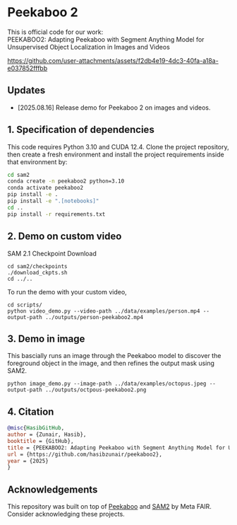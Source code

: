 # Peekaboo 2

This is official code for our work:<br>
PEEKABOO2: Adapting Peekaboo with Segment Anything Model for Unsupervised Object Localization in Images and Videos
<br>

https://github.com/user-attachments/assets/f2db4e19-4dc3-40fa-a18a-e037852fffbb

## Updates

- \[2025.08.16\] Release demo for Peekaboo 2 on images and videos.

## 1. Specification of dependencies

This code requires Python 3.10 and CUDA 12.4. Clone the project repository, then create a fresh environment and install the project requirements inside that environment by:

```bash
cd sam2
conda create -n peekaboo2 python=3.10
conda activate peekaboo2
pip install -e .
pip install -e ".[notebooks]"
cd ..
pip install -r requirements.txt
```

## 2. Demo on custom video

SAM 2.1 Checkpoint Download

```
cd sam2/checkpoints
./download_ckpts.sh
cd ../..
```

To run the demo with your custom video, 

```
cd scripts/
python video_demo.py --video-path ../data/examples/person.mp4 --output-path ../outputs/person-peekaboo2.mp4
```

## 3. Demo in image

This bascially runs an image through the Peekaboo model to discover the foreground object in the image, and then refines the output mask using SAM2.

```
python image_demo.py --image-path ../data/examples/octopus.jpeg --output-path ../outputs/octpous-peekaboo2.png
```

## 4. Citation

```bibtex
@misc{HasibGitHub,
author = {Zunair, Hasib},
booktitle = {GitHub},
title = {PEEKABOO2: Adapting Peekaboo with Segment Anything Model for Unsupervised Object Localization in Images and Videos},
url = {https://github.com/hasibzunair/peekaboo2},
year = {2025}
}
```

## Acknowledgements

This repository was built on top of [Peekaboo](https://github.com/hasibzunair/peekaboo) and [SAM2](https://github.com/facebookresearch/sam2) by Meta FAIR. Consider acknowledging these projects.
